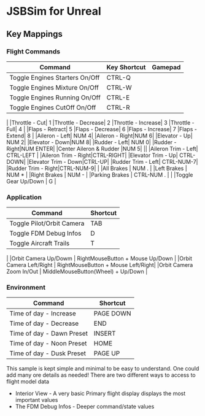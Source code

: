 ﻿# JSBSim for Unreal

## Key Mappings
### Flight Commands
|Command|Key Shortcut|Gamepad  
|-|-|-|
|Toggle Engines Starters On/Off| CTRL-Q |
|Toggle Engines Mixture On/Off| CTRL-W |
|Toggle Engines Running On/Off | CTRL-E |
|Toggle Engines CutOff On/Off  | CTRL-R |
|
|Throttle - Cut| 1
|Throttle - Decrease| 2
|Throttle - Increase| 3
|Throttle - Full| 4
|
|Flaps - Retract| 5
|Flaps - Decrease| 6
|Flaps - Increase| 7
|Flaps - Extend| 8
|
|Aileron - Left| NUM 4|
|Aileron - Right|NUM 6|
|Elevator - Up| NUM 2|
|Elevator - Down|NUM 8|
|Rudder - Left| NUM 0|
|Rudder - Right|NUM ENTER|
|Center Aileron & Rudder |NUM 5|
||
|Aileron Trim - Left| CTRL-LEFT |
|Aileron Trim - Right|CTRL-RIGHT|
|Elevator Trim - Up| CTRL-DOWN|
|Elevator Trim - Down|CTRL-UP|
|Rudder Trim - Left| CTRL-NUM-7|
|Rudder Trim - Right|CTRL-NUM-9|
|
|All Brakes | NUM . |
|Left Brakes | NUM * |
|Right Brakes | NUM - |
|Parking Brakes | CTRL-NUM . |
|
|Toggle Gear Up/Down | G |



### Application
|Command|Shortcut|
|-|-|
|Toggle Pilot/Orbit Camera | TAB |
|Toggle FDM Debug Infos | D |
|Toggle Aircraft Trails | T |
|
|Orbit Camera Up/Dowm | RightMouseButton + Mouse Up/Down |
|Orbit Camera Left/Right | RightMouseButton + Mouse Left/Right|
|Orbit Camera Zoom In/Out | MiddleMouseButton(Wheel) + Up/Down |

### Environment

|Command|Shortcut|
|-|-|
|Time of day - Increase| PAGE DOWN|
|Time of day - Decrease| END|
|Time of day - Dawn Preset| INSERT|
|Time of day - Noon Preset| HOME|
|Time of day - Dusk Preset| PAGE UP|


This sample is kept simple and minimal to be easy to understand. One could add many ore details as needed! 
There are two different ways to access to flight model data
 - Interior View - A very basic Primary flight display displays the most important values
 - The FDM Debug Infos - Deeper command/state values
